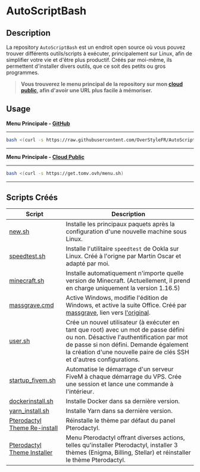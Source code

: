# AutoScriptBash

## Description 

La repository `AutoScriptBash` est un endroit open source où vous pouvez trouver différents outils/scripts à exécuter, principalement sur Linux, afin de simplifier votre vie et d'être plus productif. Créés par moi-même, ils permettent d'installer divers outils, que ce soit des petits ou gros programmes.

> **Vous trouverez le menu principal de la repository sur mon [cloud public](https://get.tomv.ovh), afin d'avoir une URL plus facile à mémoriser.**


## Usage

**Menu Principale - [GitHub](https://github.com/overstylefr)**

***
```bash
bash <(curl -s https://raw.githubusercontent.com/OverStyleFR/AutoScriptBash/main/menu.sh)
```
***

**Menu Principale - [Cloud Public](https://get.tomv.ovh)**

***
```bash
bash <(curl -s https://get.tomv.ovh/menu.sh)
```
***

## Scripts Créés

| Script                                          | Description                                                                                                                                                  |
|-------------------------------------------------|--------------------------------------------------------------------------------------------------------------------------------------------------------------|
| [new.sh](https://raw.githubusercontent.com/OverStyleFR/AutoScriptBash/main/new.sh)                   | Installe les principaux paquets après la configuration d'une nouvelle machine sous Linux.                                                                  |
| [speedtest.sh](https://raw.githubusercontent.com/OverStyleFR/AutoScriptBash/main/speedtest.sh)         | Installe l'utilitaire `speedtest` de Ookla sur Linux. Créé à l'origne par Martin Oscar et adapté par moi.                                                 |
| [minecraft.sh](https://raw.githubusercontent.com/OverStyleFR/AutoScriptBash/main/minecraft.sh)         | Installe automatiquement n'importe quelle version de Minecraft. (Actuellement, il prend en charge uniquement la version 1.16.5)                                  |
| [massgrave.cmd](https://raw.githubusercontent.com/OverStyleFR/AutoScriptBash/main/massgrave.cmd)        | Active Windows, modifie l'édition de Windows, et active la suite Office. Créé par [massgrave](https://github.com/massgravel), lien vers [l'original](https://github.com/massgravel/Microsoft-Activation-Scripts).|
| [user.sh](https://raw.githubusercontent.com/OverStyleFR/AutoScriptBash/main/user.sh)                  | Crée un nouvel utilisateur (à exécuter en tant que root) avec un mot de passe défini ou non. Désactive l'authentification par mot de passe si non défini. Demande également la création d'une nouvelle paire de clés SSH et d'autres configurations. |
| [startup_fivem.sh](https://raw.githubusercontent.com/OverStyleFR/AutoScriptBash/main/startup_fivem.sh)            | Automatise le démarrage d'un serveur FiveM à chaque démarrage du VPS. Crée une session et lance une commande à l'intérieur.                                      |
| [dockerinstall.sh](https://raw.githubusercontent.com/OverStyleFR/AutoScriptBash/main/dockerinstall.sh)    | Installe Docker dans sa dernière version.                                                                                                                     |
| [yarn_install.sh](https://raw.githubusercontent.com/OverStyleFR/AutoScriptBash/main/yarninstall.sh)    | Installe Yarn dans sa dernière version.                                                                                                                       |
| [Pterodactyl Theme Re-install](https://raw.githubusercontent.com/OverStyleFR/AutoScriptBash/main/pterodactylpanelreinstall.sh) | Réinstalle le thème par défaut du panel Pterodactyl.                                             |
| [Pterodactyl Theme Installer](https://raw.githubusercontent.com/OverStyleFR/AutoScriptBash/main/pterodactylthemeinstaller.sh) | Menu Pterodactyl offrant diverses actions, telles qu'installer Pterodactyl, installer 3 thèmes (Enigma, Billing, Stellar) et réinstaller le thème Pterodactyl.   |
